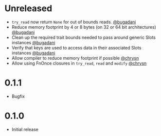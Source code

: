 Unreleased
==========
* `try_read` now return `None` for out of bounds reads. [@bugadani](https://github.com/bugadani)
* Reduce memory footprint by 4 or 8 bytes (on 32 or 64 bit architectures) [@bugadani](https://github.com/bugadani)
* Clean up the required trait bounds needed to pass around generic Slots instances [@bugadani](https://github.com/bugadani)
* Verify that keys are used to access data in their associated Slots instances [@bugadani](https://github.com/bugadani)
* Allow compiler to reduce memory footprint if possible [@chrysn](https://github.com/chrysn)
* Allow using FnOnce closures in `try_read`, `read` and `modify` [@chrysn](https://github.com/chrysn)

0.1.1
=====
* Bugfix

0.1.0
=====
* Initial release
